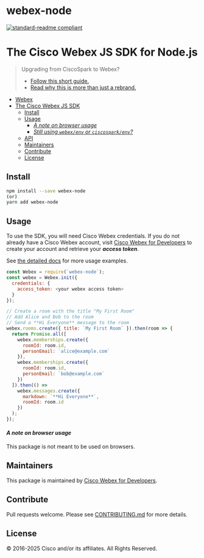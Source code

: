 # webex-node

[![standard-readme compliant](https://img.shields.io/badge/readme%20style-standard-brightgreen.svg?style=flat-square)](https://github.com/RichardLitt/standard-readme)

# The Cisco Webex JS SDK for Node.js

> Upgrading from CiscoSpark to Webex?
>
> - [Follow this short guide.](../../../UPGRADING.md)
> - [Read why this is more than just a rebrand.](https://developer.webex.com/blog/the-new-cisco-webex-for-developers-is-here---what-developers-need-to-know-from-our-rebrand)

- [Webex](#webex)
- [The Cisco Webex JS SDK](#the-cisco-webex-js-sdk)
  - [Install](#install)
  - [Usage](#usage)
    - [_A note on browser usage_](#a-note-on-browser-usage)
    - [_Still using `webex/env` or `ciscospark/env`?_](#still-using-webexenv-or-ciscosparkenv)
  - [API](#api)
  - [Maintainers](#maintainers)
  - [Contribute](#contribute)
  - [License](#license)

## Install

```bash
npm install --save webex-node
(or)
yarn add webex-node
```

## Usage

To use the SDK, you will need Cisco Webex credentials. If you do not already have a Cisco Webex account, visit
[Cisco Webex for Developers](https://developer.webex.com/) to create your account and retrieve your **_access token_**.

See [the detailed docs](https://webex.github.io/webex-js-sdk/) for more usage examples.

```javascript
const Webex = require(`webex-node`);
const webex = Webex.init({
  credentials: {
    access_token: <your webex access token>
  }
});

// Create a room with the title "My First Room"
// Add Alice and Bob to the room
// Send a **Hi Everyone** message to the room
webex.rooms.create({ title: `My First Room` }).then(room => {
  return Promise.all([
    webex.memberships.create({
      roomId: room.id,
      personEmail: `alice@example.com`
    }),
    webex.memberships.create({
      roomId: room.id,
      personEmail: `bob@example.com`
    })
  ]).then(() =>
    webex.messages.create({
      markdown: `**Hi Everyone**`,
      roomId: room.id
    })
  );
});
```

#### _A note on browser usage_

This package is not meant to be used on browsers.

## Maintainers

This package is maintained by [Cisco Webex for Developers](https://developer.webex.com/).

## Contribute

Pull requests welcome. Please see [CONTRIBUTING.md](https://github.com/webex/webex-js-sdk/blob/master/CONTRIBUTING.md) for more details.

## License

© 2016-2025 Cisco and/or its affiliates. All Rights Reserved.
